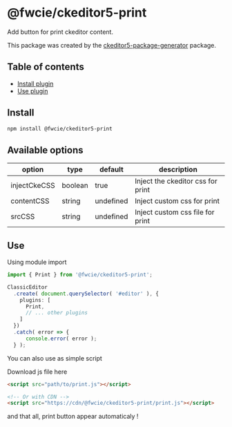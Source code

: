 # @fwcie/ckeditor5-print

Add button for print ckeditor content.

This package was created by the [ckeditor5-package-generator](https://www.npmjs.com/package/ckeditor5-package-generator) package.

## Table of contents

* [Install plugin](#install)
* [Use plugin](#use)

## Install

```bash
npm install @fwcie/ckeditor5-print
```

## Available options

| option         | type      | default   | description                         |
|--------------  |---------  |---------  |-----------------------------------  |
| injectCkeCSS   | boolean   | true      | Inject the ckeditor css for print   |
| contentCSS     | string    | undefined | Inject custom css for print         |
| srcCSS         | string    | undefined | Inject custom css file for print    |

## Use

Using module import

```typescript
import { Print } from '@fwcie/ckeditor5-print';

ClassicEditor
  .create( document.querySelector( '#editor' ), {
    plugins: [
      Print,
      // ... other plugins
    ]
  })
  .catch( error => {
      console.error( error );
  } );
```

You can also use as simple script

Download js file here

```html
<script src="path/to/print.js"></script>

<!-- Or with CDN -->
<script src="https://cdn/@fwcie/ckeditor5-print/print.js"></script>
```

and that all, print button appear automaticaly !
